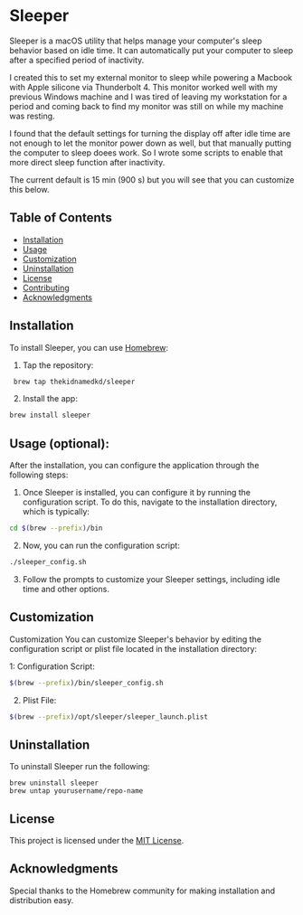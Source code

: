 # Sleeper

Sleeper is a macOS utility that helps manage your computer's sleep behavior based on idle time. It can automatically put your computer to sleep after a specified period of inactivity.

I created this to set my external monitor to sleep while powering a Macbook with Apple silicone via Thunderbolt 4. This monitor worked well with my previous Windows machine and I was tired of leaving my workstation for a period and coming back to find my monitor was still on while my machine was resting.

I found that the default settings for turning the display off after idle time are not enough to let the monitor power down as well, but that manually putting the computer to sleep doees work. So I wrote some scripts to enable that more direct sleep function after inactivity. 

The current default is 15 min (900 s) but you will see that you can customize this below. 

## Table of Contents

- [Installation](#installation)
- [Usage](#usage)
- [Customization](#customization)
- [Uninstallation](#uninstallation)
- [License](#license)
- [Contributing](#contributing)
- [Acknowledgments](#acknowledgments)

## Installation

To install Sleeper, you can use [Homebrew](https://brew.sh/):

1. Tap the repository:
  ```bash
   brew tap thekidnamedkd/sleeper
  ```
2. Install the app:
  ```bash
  brew install sleeper
  ```

## Usage (optional):
After the installation, you can configure the application through the following steps:

1. Once Sleeper is installed, you can configure it by running the configuration script. To do this, navigate to the installation directory, which is typically:
  ```bash
  cd $(brew --prefix)/bin
  ```
2. Now, you can run the configuration script:
  ```bash
  ./sleeper_config.sh
  ```
3. Follow the prompts to customize your Sleeper settings, including idle time and other options.

## Customization
Customization
You can customize Sleeper's behavior by editing the configuration script or plist file located in the installation directory:

1: Configuration Script: 
  ```bash
  $(brew --prefix)/bin/sleeper_config.sh
  ```

2. Plist File:
  ```bash  
  $(brew --prefix)/opt/sleeper/sleeper_launch.plist
  ```

## Uninstallation
To uninstall Sleeper run the following:

  ```brew
  brew uninstall sleeper
  brew untap yourusername/repo-name
  ```
## License
This project is licensed under the [MIT License](https://opensource.org/license/mit/).

## Acknowledgments
Special thanks to the Homebrew community for making installation and distribution easy.

